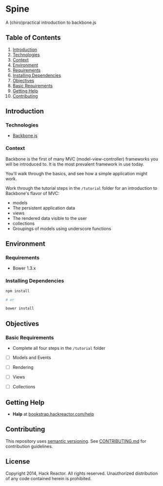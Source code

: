 # Spine
A (chiro)practical introduction to backbone.js

## Table of Contents
1. [Introduction](#introduction)
  1. [Technologies](#technologies)
  1. [Context](#context)
1. [Environment](#environment)
  1. [Requirements](#requirements)
  1. [Installing Dependencies](#installing-dependencies)
1. [Objectives](#objectives)
  1. [Basic Requirements](#basic-requirements)
1. [Getting Help](#getting-help)
1. [Contributing](#contributing)


## Introduction


### Technologies

  - [Backbone.js]

### Context

Backbone is the first of many MVC (model-view-controller) frameworks
you will be introduced to. It is the most prevalent framework in use today.

You'll walk through the basics, and see how a simple application might work.

Work through the tutorial steps in the `/tutorial` folder for an
introduction to Backbone's flavor of MVC:
- models
 - The persistent application data
- views
 - The rendered data visible to the user
- collections
 - Groupings of models using underscore functions


## Environment

### Requirements

  - Bower 1.3.x

### Installing Dependencies

  ```bash
  npm install

  # or

  bower install
  ```


## Objectives

### Basic Requirements
  - Complete all four steps in the `/tutorial` folder
   - [ ] Models and Events
   - [ ] Rendering
   - [ ] Views
   - [ ] Collections


## Getting Help
  - **Halp** at [bookstrap.hackreactor.com/help]


## Contributing
This repository uses [semantic versioning].
See [CONTRIBUTING.md] for contribution guidelines.


## License
Copyright 2014, Hack Reactor. All rights reserved. Unauthorized distribution of
any code contained herein is prohibited.


<!-- Links -->

[Backbone.js]: http://backbonejs.org/
[semantic versioning]: http://semver.org/
[CONTRIBUTING.md]: CONTRIBUTING.md
[CHANGELOG.md]: CHANGELOG.md
[bookstrap.hackreactor.com/help]: http://bookstrap.hackreactor.com/help

<!-- End links -->
